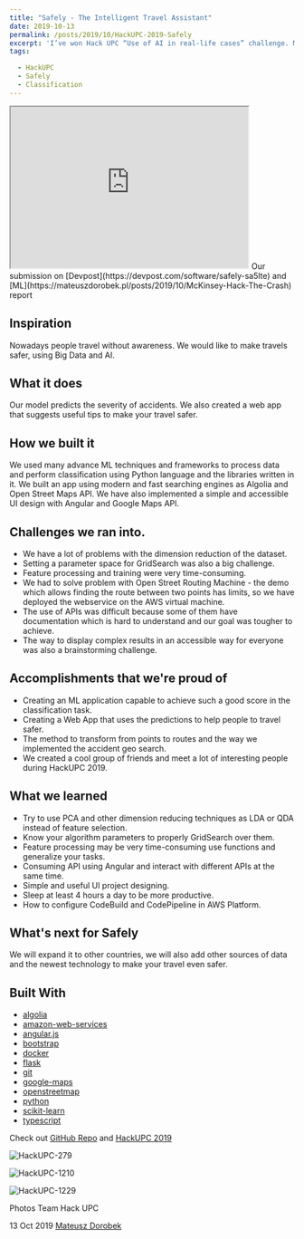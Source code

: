 ```yaml
---
title: "Safely - The Intelligent Travel Assistant"
date: 2019-10-13
permalink: /posts/2019/10/HackUPC-2019-Safely
excerpt: 'I’ve won Hack UPC “Use of AI in real-life cases” challenge. My team created a web app that makes your travel safer using ML model predicting severity of accidents.'
tags:

  - HackUPC
  - Safely
  - Classification
---
```

<iframe width="420" height="285" src="https://www.youtube.com/embed/xaulZbueQoc?autoplay=1"></iframe>
Our submission on [Devpost](https://devpost.com/software/safely-sa5lte) and [ML](https://mateuszdorobek.pl/posts/2019/10/McKinsey-Hack-The-Crash) report

## Inspiration

Nowadays people travel without awareness. We would like to make travels safer, using Big Data and AI.

## What it does

Our model predicts the severity of accidents. We also created a web app that suggests useful tips to make your travel safer.

## How we built it

We used many advance ML techniques and frameworks to process data and perform classification using Python language and the libraries written in it. We built an app using modern and fast searching engines as Algolia and Open Street Maps API. We have also implemented a simple and accessible UI design with Angular and Google Maps API.

## Challenges we ran into.

- We have a lot of problems with the dimension reduction of the dataset.
- Setting a parameter space for GridSearch was also a big challenge.
- Feature processing and training were very time-consuming.
- We had to solve problem with Open Street Routing Machine - the demo which allows finding the route between two points has limits, so we have deployed the webservice on the AWS virtual machine.
- The use of APIs was difficult because some of them have documentation which is hard to understand and our goal was tougher to achieve.
- The way to display complex results in an accessible way for everyone was also a brainstorming challenge.

## Accomplishments that we're proud of

- Creating an ML application capable to achieve such a good score in the classification task.
- Creating a Web App that uses the predictions to help people to travel safer.
- The method to transform from points to routes and the way we implemented the accident geo search.
- We created a cool group of friends and meet a lot of interesting people during HackUPC 2019.

## What we learned

- Try to use PCA and other dimension reducing techniques as LDA or QDA instead of feature selection.
- Know your algorithm parameters to properly GridSearch over them.
- Feature processing may be very time-consuming use functions and generalize your tasks.
- Consuming API using Angular and interact with different APIs at the same time.
- Simple and useful UI project designing.
- Sleep at least 4 hours a day to be more productive.
- How to configure CodeBuild and CodePipeline in AWS Platform.

## What's next for Safely

We will expand it to other countries, we will also add other sources of data and the newest technology to make your travel even safer.

## Built With

- [algolia](https://devpost.com/software/built-with/algolia)
- [amazon-web-services](https://devpost.com/software/built-with/amazon-web-services)
- [angular.js](https://devpost.com/software/built-with/angular-js)
- [bootstrap](https://devpost.com/software/built-with/bootstrap)
- [docker](https://devpost.com/software/built-with/docker)
- [flask](https://devpost.com/software/built-with/flask)
- [git](https://devpost.com/software/built-with/git)
- [google-maps](https://devpost.com/software/built-with/google-maps)
- [openstreetmap](https://devpost.com/software/built-with/openstreetmap)
- [python](https://devpost.com/software/built-with/python)
- [scikit-learn](https://devpost.com/software/built-with/scikit-learn)
- [typescript](https://devpost.com/software/built-with/typescript)

Check out [GitHub Repo](https://github.com/Safe-ly/) and [HackUPC 2019](https://hackupc2019.devpost.com/)

![HackUPC-279](https://github.com/mateuszdorobek/dorobekmateusz.github.io/blob/master/files/photos-hackupc/HackUPC-279.jpg?raw=true)

![HackUPC-1210](https://github.com/mateuszdorobek/dorobekmateusz.github.io/blob/master/files/photos-hackupc/HackUPC-1210.jpg?raw=true)

![HackUPC-1229](https://github.com/mateuszdorobek/dorobekmateusz.github.io/blob/master/files/photos-hackupc/HackUPC-1229.jpg?raw=true)

Photos Team Hack UPC

13 Oct 2019 [Mateusz Dorobek](https://mateuszdorobek.pl/) 
